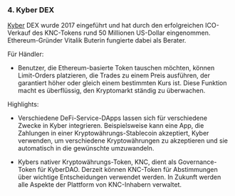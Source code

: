 ### 4. Kyber DEX

[Kyber](https://kyberswap.com/) DEX wurde 2017 eingeführt und hat durch den erfolgreichen ICO-Verkauf des KNC-Tokens rund 50 Millionen US-Dollar eingenommen. Ethereum-Gründer Vitalik Buterin fungierte dabei als Berater.

Für Händler:

- Benutzer, die Ethereum-basierte Token tauschen möchten, können Limit-Orders platzieren, die Trades zu einem Preis ausführen, der garantiert höher oder gleich einem bestimmten Kurs ist. Diese Funktion macht es überflüssig, den Kryptomarkt ständig zu überwachen.

Highlights:

- Verschiedene DeFi-Service-DApps lassen sich für verschiedene Zwecke in Kyber integrieren. Beispielsweise kann eine App, die Zahlungen in einer Kryptowährungs-Stablecoin akzeptiert, Kyber verwenden, um verschiedene Kryptowährungen zu akzeptieren und sie automatisch in die gewünschte umzuwandeln.

- Kybers nativer Kryptowährungs-Token, KNC, dient als Governance-Token für KyberDAO. Derzeit können KNC-Token für Abstimmungen über wichtige Entscheidungen verwendet werden. In Zukunft werden alle Aspekte der Plattform von KNC-Inhabern verwaltet.